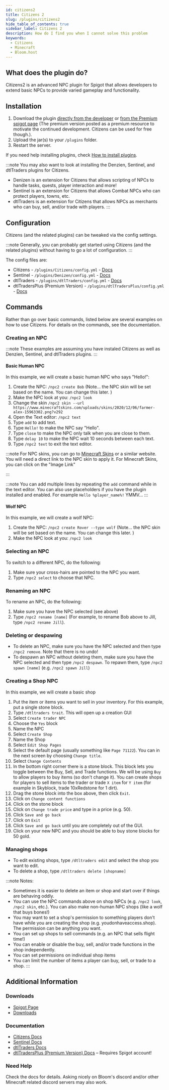 ```yaml
---
id: citizens2
title: Citizens 2
slug: /plugins/citizens2
hide_table_of_contents: true
sidebar_label: Citizens 2
description: How do I find you when I cannot solve this problem
keywords:
  - Citizens
  - Minecraft
  - Bloom.host
---
```


## What does the plugin do?

Citizens2 is an advanced NPC plugin for Spigot that allows developers to extend basic NPCs to provide varied gameplay and functionality.


## Installation

1. Download the plugin [directly from the developer](https://wiki.citizensnpcs.co/Versions) or [from the Premium spigot page](https://www.spigotmc.org/resources/citizens.13811/) (The premium version posted as a premium resource to motivate the continued development.  Citizens can be used for free though.).  
1. Upload the jar(s) to your `/plugins` folder.
1. Restart the server. 

If you need help installing plugins, check [How to install plugins](https://docs.bloom.host/installing-plugins).

:::note
You may also want to look at installing the Denzien, Sentinel, and dtlTraders plugins for Citizens.
- Denizen is an extension for Citizens that allows scripting of NPCs to handle tasks, quests, player interaction and more!
- Sentinel is an extension for Citizens that allows Combat NPCs who can protect players, towns, etc.
- dtlTraders is an extension for Citizens that allows NPCs as merchants who can buy, sell, and/or trade with players.
::: 

## Configuration

Citizens (and the related plugins) can be tweaked via the config settings.  

:::note
Generally, you can probably get started using Citizens (and the related plugins) without having to go a lot of configuration.
:::

The config files are:
- Citizens - `/plugins/Citizens/config.yml` - [Docs](https://wiki.citizensnpcs.co/Configuration)
- Sentinel - `/plugins/Denizen/config.yml` - [Docs](https://github.com/mcmonkeyprojects/Sentinel/blob/master/README.md)
- dtlTraders - `/plugins/dtlTraders/config.yml` - [Docs](https://www.spigotmc.org/resources/dtltraders.35890/)
- dtlTradersPlus (Premium Version) - `/plugins/dtlTradersPlus/config.yml` - [Docs](https://www.spigotmc.org/resources/dtltradersplus.63690/)

## Commands

Rather than go over basic commands, listed below are several examples on how to use Citizens.  For details on the commands, see the documentation.

### Creating an NPC

:::note
These examples are assuming you have instaled Citizens as well as Denzien, Sentinel, and dtlTraders plugins.
:::

#### Basic Human NPC

In this example, we will create a basic human NPC who says "Hello!":

1. Create the NPC: `/npc2 create Bob` (Note... the NPC skin will be set based on the name.  You can change this later. )
1. Make the NPC look at you: `/npc2 look`
1. Change the skin `/npc2 skin --url https://www.minecraftskins.com/uploads/skins/2020/12/06/farmer-alex-15963302.png?v292`
1. Open the Text editor: `/npc2 text`
1. Type `add` to add text.
1. Type `Hello!` to make the NPC say "Hello".
1. Type `close` to make the NPC only talk when you are close to them.
1. Type `delay 10` to make the NPC wait 10 seconds between each text.
1. Type `/npc2 text` to exit the text editor.

:::note
For NPC skins, you can go to [Minecraft Skins](https://www.minecraftskins.com/) or a similar website.  You will need a direct link to the NPC skin to apply it.  For Minecraft Skins, you can click on the "Image Link"

<!--![minecraft skins image link](static/imgs/plugins/citizens2/1.png)-->
:::

:::note
You can add multiple lines by repeating the `add` command while in the text editor.  You can also use placeholders if you have the plugin installed and enabled.  For example `Hello %player_name%!`  YMMV...
:::

#### Wolf NPC

In this example, we will create a wolf NPC:
1. Create the NPC: `/npc2 create Rover --type wolf` (Note... the NPC skin will be set based on the name.  You can change this later. )
1. Make the NPC look at you: `/npc2 look`

### Selecting an NPC

To switch to a different NPC, do the following:
1. Make sure your cross-hairs are pointed to the NPC you want.
1. Type `/npc2 select` to choose that NPC.

### Renaming an NPC

To rename an NPC, do the following:
1. Make sure you have the NPC selected (see above)
1. Type `/npc2 rename [name]` (For example, to rename Bob above to Jill, type `/npc2 rename Jill`).

### Deleting or despawing

- To delete an NPC, make sure you have the NPC selected and then type `/npc2 remove`.  Note that there is no undo!
- To despawn an NPC without deleting them, make sure you have the NPC selected and then type `/npc2 despawn`.  To repawn them, type `/npc2 spawn [name]` (e.g. `/npc2 spawn Jill`)

### Creating a Shop NPC

In this example, we will create a basic shop

1. Put the item or items you want to sell in your inventory.  For this example, put a single stone block.
1. Type `/dtltraders trait`.  This will open up a creation GUI
1. Select `Create trader NPC`
1. Choose the `Yes` block
1. Name the NPC
1. Select `Create Shop`
1. Name the Shop
1. Select `Edit Shop Pages`
1. Select the default page (usually something like `Page 71122`).  You can in the next screen by choosing `Change title`.
1. Select `Change Contents`
1. In the bottom right corner there is a stone block.  This block lets you toggle between the Buy, Sell, and Trade functions.  We will be using `Buy` to allow players to buy items (so don't change it).  You can create shops for players to sell items to the trader or trade `X item` for `Y item` (for example in Skyblock, trade 10xRedstone for 1 dirt).
1. Drag the stone block into the box above, then click `Exit`.
1. Click on `Change content functions`
1. Click on the stone block
1. Click on `Change trade price` and type in a price (e.g. 50).
1. Click `Save and go back`
1. Click on `Exit`
1. Click `Save and go back` until you are completely out of the GUI.
1. Click on your new NPC and you should be able to buy stone blocks for 50 gold.

### Managing shops

- To edit existing shops, type `/dtltraders edit` and select the shop you want to edit.
- To delete a shop, type `/dtltraders delete [shopname]`

:::note
Notes:
- Sometimes it is easier to delete an item or shop and start over if things are behaving oddly.
- You can use the NPC commands above on shop NPCs (e.g. `/npc2 look`, `/npc2 skin`, etc.).  You can also make non-human NPC shops (like a wolf that buys bones!)
- You may want to set a shop's permission to something players don't have while you are creating the shop (e.g. youdonhaveaccess.shop).  The permission can be anything you want.
- You can set up shops to sell commands (e.g. an NPC that sells flight time!)
- You can enable or disable the buy, sell, and/or trade functions in the shop independently.
- You can set permissions on individual shop items
- You can limit the number of items a player can buy, sell, or trade to a shop.
:::

## Additional Information

### Downloads
- [Spigot Page](https://www.spigotmc.org/resources/citizens.13811/)
- [Downloads](https://wiki.citizensnpcs.co/Versions)

### Documentation
- [Citizens Docs](https://wiki.citizensnpcs.co/Configuration)
- [Sentinel Docs](https://github.com/mcmonkeyprojects/Sentinel/blob/master/README.md)
- [dtlTraders Docs](https://www.spigotmc.org/resources/dtltraders.35890/)
- [dtlTradersPlus (Premium Version) Docs](https://www.spigotmc.org/resources/dtltradersplus.63690/) – Requires Spigot account!

### Need Help

Check the docs for details.  Asking nicely on Bloom's discord and/or other Minecraft related discord servers may also work.
